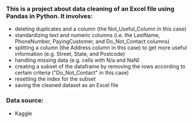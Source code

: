 ### This is a project about data cleaning of an Excel file using Pandas in Python. It involves: 
- deleting duplicates and a column (the Not_Useful_Column in this case)
- standardizing text and numeric columns (i.e. the LastName, PhoneNumber, PayingCustomer, and Do_Not_Contact columns)
- splitting a column (the Address column in this case) to get more useful information (e.g. Street, State, and Postcode)
- handling missing data (e.g. cells with N/a and NaN)
- creating a subset of the dataframe by removing the rows according to certain criteria ("Do_Not_Contact" in this case)
- resetting the index for the subset
- saving the cleaned dataset as an Excel file

### Data source:
- Kaggle
